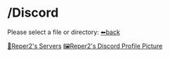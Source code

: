 # /Discord
Please select a file or directory:
[⬅back](https://reper2.github.io/Downloadable-Files/)

[📁Reper2's Servers](https://github.com/Reper2/Downloadable-Files/md/Discord/guilds/guilds)
[🖼Reper2's Discord Profile Picture](https://reper2.github.io/Downloadable-Files/Discord/Reper2_discordPfp_001.png)
